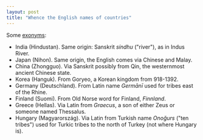 ```yaml
---
layout: post
title: "Whence the English names of countries"
---
```


Some [exonyms](https://en.wikipedia.org/wiki/English_exonyms):

* India (Hindustan). Same origin: Sanskrit _síndhu_ ("river"), as in Indus River.
* Japan (Nihon). Same origin, the English comes via Chinese and Malay.
* China (Zhongguo). Via Sanskrit possibly from Qin, the westernmost ancient
  Chinese state.
* Korea (Hanguk). From Goryeo, a Korean kingdom from 918-1392.
* Germany (Deutschland). From Latin name _Germānī_ used for tribes
  east of the Rhine.
* Finland (Suomi). From Old Norse word for Finland, _Finnland_.
* Greece (Hellas). Via Latin from _Graecus_, a son of either Zeus or someone
  named Thessalus.
* Hungary (Magyarország). Via Latin from Turkish name _Onoğurs_ ("ten tribes")
  used for Turkic tribes to the north of Turkey (not where Hungary is).

